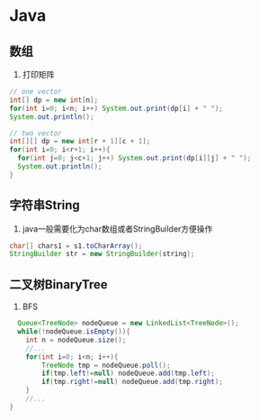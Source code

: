 # Java

## 数组
1. 打印矩阵
```java
// one vector
int[] dp = new int[n];
for(int i=0; i<n; i++) System.out.print(dp[i] + " ");
System.out.println();

// two vector
int[][] dp = new int[r + 1][c + 1];
for(int i=0; i<r+1; i++){
  for(int j=0; j<c+1; j++) System.out.print(dp[i][j] + " ");
  System.out.println();
}
```

## 字符串String
1. java一般需要化为char数组或者StringBuilder方便操作
```java
char[] chars1 = s1.toCharArray();
StringBuilder str = new StringBuilder(string);
```

## 二叉树BinaryTree
1. BFS
```java
  Queue<TreeNode> nodeQueue = new LinkedList<TreeNode>();
  while(!nodeQueue.isEmpty()){
    int n = nodeQueue.size();
    //...
    for(int i=0; i<n; i++){
        TreeNode tmp = nodeQueue.poll();
        if(tmp.left!=null) nodeQueue.add(tmp.left);
        if(tmp.right!=null) nodeQueue.add(tmp.right);
    }
    //...
}
```
